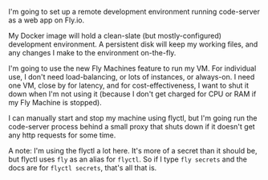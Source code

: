 I'm going to set up a remote development environment running code-server as a web app on Fly.io.

My Docker image will hold a clean-slate (but mostly-configured) development environment. A persistent disk will keep my working files, and any changes I make to the environment on-the-fly.

I'm going to use the new Fly Machines feature to run my VM. For individual use, I don't need load-balancing, or lots of instances, or always-on. I need one VM, close by for latency, and for cost-effectiveness, I want to shut it down when I'm not using it (because I don't get charged for CPU or RAM if my Fly Machine is stopped).

I can manually start and stop my machine using flyctl, but I'm going run the code-server process behind a small proxy that shuts down if it doesn't get any http requests for some time.

A note: I'm using the flyctl a lot here. It's more of a secret than it should be, but flyctl uses `fly` as an alias for `flyctl`. So if I type `fly secrets` and the docs are for `flyctl secrets`, that's all that is.